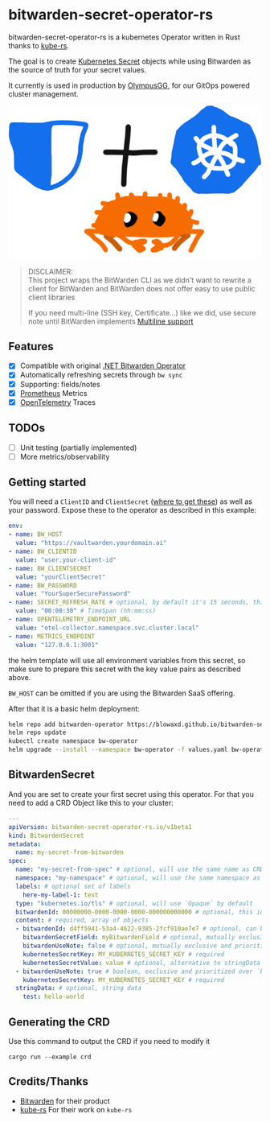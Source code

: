 # bitwarden-secret-operator-rs

bitwarden-secret-operator-rs is a kubernetes Operator written in Rust thanks
to [kube-rs](https://kube.rs).

The goal is to create [Kubernetes Secret](https://kubernetes.io/docs/concepts/configuration/secret/) objects while using Bitwarden as the source of truth for your secret values.

It currently is used in production by [OlympusGG](https://github.com/OlympusGG), for our GitOps
powered cluster management.

<p align="center">
  <img src="logo.png" alt="bitwarden secret operator logo"/>
</p>

> DISCLAIMER:  
> This project wraps the BitWarden CLI as we didn't want to rewrite a client for BitWarden and BitWarden does not offer
> easy to use public client libraries
>
> If you need multi-line (SSH key, Certificate...) like we did, use secure note until BitWarden
> implements [Multiline support](https://community.bitwarden.com/t/add-an-additional-multi-line-text-field/2165)

## Features

- [x] Compatible with original [.NET Bitwarden Operator](https://github.com/OlympusGG/bitwarden-secret-operator)
- [x] Automatically refreshing secrets through `bw sync`
- [x] Supporting: fields/notes
- [x] [Prometheus](https://prometheus.io/) Metrics
- [x] [OpenTelemetry](https://opentelemetry.io/) Traces

## TODOs
- [ ] Unit testing (partially implemented)
- [ ] More metrics/observability

## Getting started

You will need a `ClientID` and `ClientSecret` ([where to get these](https://bitwarden.com/help/personal-api-key/)) as
well as your password.
Expose these to the operator as described in this example:

```yaml
env:
- name: BW_HOST
  value: "https://vaultwarden.yourdomain.ai"
- name: BW_CLIENTID
  value: "user.your-client-id"
- name: BW_CLIENTSECRET
  value: "yourClientSecret"
- name: BW_PASSWORD
  value: "YourSuperSecurePassword"
- name: SECRET_REFRESH_RATE # optional, by default it's 15 seconds, this value is to define how frequently `bw sync` is called
  value: "00:00:30" # TimeSpan (hh:mm:ss)
- name: OPENTELEMETRY_ENDPOINT_URL
  value: "otel-collector.namespace.svc.cluster.local"
- name: METRICS_ENDPOINT
  value: "127.0.0.1:3001"
```

the helm template will use all environment variables from this secret, so make sure to prepare this secret with the key
value pairs as described above.

`BW_HOST` can be omitted if you are using the Bitwarden SaaS offering.

After that it is a basic helm deployment:

```bash
helm repo add bitwarden-operator https://blowaxd.github.io/bitwarden-secret-operator-rs
helm repo update 
kubectl create namespace bw-operator
helm upgrade --install --namespace bw-operator -f values.yaml bw-operator bitwarden-operator/bitwarden-secret-operator-rs
```

## BitwardenSecret

And you are set to create your first secret using this operator. For that you need to add a CRD Object like this to your cluster:

```yaml
---
apiVersion: bitwarden-secret-operator-rs.io/v1beta1
kind: BitwardenSecret
metadata:
  name: my-secret-from-bitwarden
spec:
  name: "my-secret-from-spec" # optional, will use the same name as CRD if not specified
  namespace: "my-namespace" # optional, will use the same namespace as CRD if not specified
  labels: # optional set of labels
    here-my-label-1: test
  type: "kubernetes.io/tls" # optional, will use `Opaque` by default
  bitwardenId: 00000000-0000-0000-0000-000000000000 # optional, this id applies to all elements without `bitwardenId` specified 
  content: # required, array of objects
  - bitwardenId: d4ff5941-53a4-4622-9385-2fcf910ae7e7 # optional, can be specified for a specific secret
    bitwardenSecretField: myBitwardenField # optional, mutually exclusive with `bitwardenSecretField` but acts as a second choice
    bitwardenUseNote: false # optional, mutually exclusive and prioritized over `bitwardenSecretField`
    kubernetesSecretKey: MY_KUBERNETES_SECRET_KEY # required
    kubernetesSecretValue: value # optional, alternative to stringData
  - bitwardenUseNote: true # boolean, exclusive and prioritized over `bitwardenSecretField`
    kubernetesSecretKey: MY_KUBERNETES_SECRET_KEY # required
  stringData: # optional, string data
    test: hello-world
```

## Generating the CRD

Use this command to output the CRD if you need to modify it
```shell
cargo run --example crd
```

## Credits/Thanks

- [Bitwarden](https://bitwarden.com/) for their product
- [kube-rs](https://kube.rs) For their work on `kube-rs`
